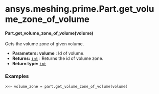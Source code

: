 # ansys.meshing.prime.Part.get_volume_zone_of_volume

<a id="ansys.meshing.prime.Part.get_volume_zone_of_volume"></a>

#### Part.get_volume_zone_of_volume(volume)

Gets the volume zone of given volume.

* **Parameters:**
  **volume**
  : Id of volume.
* **Returns:**
  [`int`](https://docs.python.org/3.11/library/functions.html#int)
  : Returns the id of volume zone.
* **Return type:**
  [`int`](https://docs.python.org/3.11/library/functions.html#int)

### Examples

```pycon
>>> volume_zone = part.get_volume_zone_of_volume(volume)
```

<!-- !! processed by numpydoc !! -->

